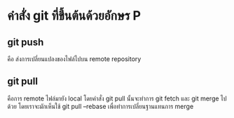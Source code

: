 # คำสั่ง git ที่ขึ้นต้นด้วยอักษร P
## git push 
คือ ส่งการเปลี่ยนแปลงของไฟล์ไปบน remote repository
## git pull 
คือการ remote ไฟล์มายัง local โดยคำสั่ง git pull นั้นจะทำการ git fetch และ git merge ไปด้วย โดยเราจะมักเห็นใช้ git pull –rebase เพื่อทำการเปลี่ยนฐานแทนการ merge
